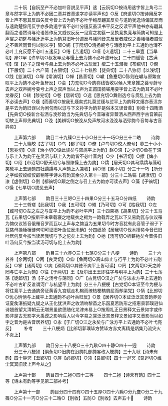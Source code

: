 <!-- { "loadSidebar": true } -->
　　二十阮【自阮至产不必加叶音説见平声】逺【云阮切○按诗用逺字皆上角弓二章与然字平上为韵不必因二章并首章逺字亦读平声也】○反【府逺切○按诗用反字皆上声不思其反四矢反兮皆上去为韵不必叶孚绚反翩其反矣与逺韵犹逸诗偏其反而与逺韵楚辞用反字亦多韵逺字皆不必叶分邅反虽汉书平反之反读平声他书亦有翩其翻而之语然诗与论语皆作反又威仪反反一见賔之初筵一见执竞执竞与简韵可知是上声賔之初筵与幡迁迁平上为韵耳旧叶分邅反与幡同音夫反反者威仪之善幡幡者威仪之不善若同音何以别义乎】阪○婉【于阮切○清扬婉兮与漙愿韵平上去通韵也漙不必叶土兖反愿不必叶五逺反】○绻【苦逺切】○咺【火逺切】二十三旱亶【当旱切】瘅○罕【许旱切○叔发罕忌与慢上去为韵不必叶虚旰反】二十四缓管【古满切】馆【适子之馆兮与粲上去为韵不必叶古玩反】痯二十五澘板【布绾切】○僩【下赧切】二十六产简【古限切】分二十七铣殄【徒典切】二十八狝衍【以浅切】○践【慈演切】○墠【常演切】○幝【昌善切】○巘【鱼蹇切○陟则在巘与原繁宣叹平上为韵不必叶鱼轩反】○娈【力兖切○今韵狝线皆收以候人末章推之荟兮蔚兮去声之双声婉兮娈兮上声之双声当以上声为正甫田猗嗟用娈字皆上去为韵耳不必叶龙眷反】○转【陟兖切】○卷【居转切】○选【思兖切○舞则选兮与贯乱上去为韵不必读去声】○熯【而善切○按我孔熯矣式礼莫愆熯与愆平上为韵释文熯亦音汉亦是平去为韵旧误以为闲句而以愆与下文孙字为韵非是俗本又误音善】别收十四贿洒【先典切○按新台有洒与浼殄韵当为先典切与今音璀者异葢洒从西声西字古音箫前切故上声即先典切】○浼【美辨切○按浼从免声故河水浼浼与洒殄韵今音每与古音异矣】









　　上声第六部
　　韵目二十九篠○三十小○分三十一巧○分三十二皓
　　诗韵
　　二十九篠皎【古了切】○鸟【都了切】○僚【卢鸟切○佼人僚兮】蓼三十小小【思兆切】○旐【治小切○设此旐矣与郊旄平上为韵】赵○沼【之少切○鱼在于沼与乐上入为韵王在灵沼与跃上入为韵皆不必叶音灼】○少【书沼切】○摽【婢小切】○绍【市沼切○舒夭绍兮与照燎懆上去为韵】○蹻【居夭切○其马蹻蹻与藻昭笑敎平上去通韵四牡蹻蹻与入声韵上入兼收】纠○悄【亲小切】分三十一巧【所分之字如狡姣绞佼齩稍等字诗未有韵其余分入第十一部】分三十二皓镐【胡潦切】○潦【虚倒切】○倒【都镐切○颠之倒之与召上去为韵亦可读去声】○藻【子镐切】○懆【七早切○説见去声】





　　上声第七部
　　韵目三十三哿○三十四果○分三十五马○分四纸
　　诗韵
　　三十三哿瑳【此我切】○我【五可切】○傩【乃可切】○可【枯我切】○左【臧可切○左之左之与宜平上为韵不必叶平声】三十四果祸【胡果切】分三十五马瓦【五果切○按斯干末章载寝之地载衣之裼为一韵载弄之瓦以下又易韵瓦与仪议罹为韵仪议皆音俄罹音罗而瓦以上声与之韵当为五果切今时方音犹有此音管子弱子下瓦慈母操棰棰徒何切可证旧叶鱼位反未确】分四纸掎【居我切○伐木掎矣今音已旧叶居何反今按当读居我切与予之佗矣上去为韵】○杝【汤可切○析薪杝矣今音侈旧叶汤何反今按当读汤可切与佗上去为韵】






　　上声第八部
　　韵目三十六养○三十七荡○分三十八梗
　　诗韵
　　三十六养养【余两切】○两【良奨切】○仰【鱼两切○髙山仰止与行平上为韵不必叶五刚反】○掌【诸两切】○爽【疎两切○其徳不爽平上皆可读】○罔【文两切○天之降罔与亡平上为韵】○往【于两切】王【及尔出王王即往字与明平上为韵】三十七荡荡【徒郎切】汤【子之汤兮与荡同】○广【古晃切○汉之广矣与泳永方平上去通韵不必叶古旷反谁谓河广与杭望平上为韵】分三十八梗梗【古党切○本证至今为梗与将往竞平上去通韵旁证黄香九宫赋走札楬而缭桔梗槁屑屈而却梁党】○怲【比郎切○忧心怲怲与上藏平上去通韵不必叶兵旺反】○景【居养切○本证泛泛其景韵养旁证夏矦湛扺疑九疑之从王化犹洪声之收清响黎苗之乐函夏若防形之招恵景郭璞逰仙诗翘首望太清朝云无増景虽欲思随化龙津未易上○按周礼正日景释文云景如字或作影非是古无影字大禹谟之影响后人以今字易之耳泛泛其景释文景如字又音影当以如字之音为是古音居养切】○永【于广切○江之永矣与广泳方平上去通韵不必叶弋亮反】
　　补考
　　三十八梗炳【比郎切郭璞毕方赞毕方赤文离精是炳集乃流灾火不炎上】

　　上声第九部
　　韵目分三十八梗○三十九耿○四十静○四十一迥
　　诗韵
　　分三十八梗颎【俱永切○旧韵在迥韵礼部韵畧改入梗韵】三十九耿【诗未有韵】四十静骋【丑郢切】○屏【必郢切】○领【良郢切】四十一迥冥【莫迥切○维尘冥冥旧读上声今从之】









　　上声第十部
　　韵目四十二拯○四十三等
　　四十二拯【诗未有韵】四十三等【诗未有韵等字见第二部补考】













　　上声第十一部
　　韵目分四十四有○四十五厚○四十六黝○分九麌○分二十九篠○分三十一巧○分三十二皓○【别收】五防○【别收】去声五十
　　诗韵
